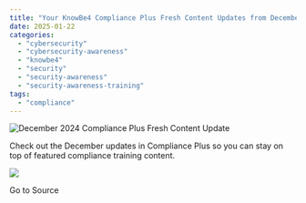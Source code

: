 ```yaml
---
title: "Your KnowBe4 Compliance Plus Fresh Content Updates from December 2024"
date: 2025-01-22
categories: 
  - "cybersecurity"
  - "cybersecurity-awareness"
  - "knowbe4"
  - "security"
  - "security-awareness"
  - "security-awareness-training"
tags: 
  - "compliance"
---
```


![December 2024 Compliance Plus Fresh Content Update](https://blog.knowbe4.com/hubfs/Compliance-Plus-Content-Update-Blog.jpg)

Check out the December updates in Compliance Plus so you can stay on top of featured compliance training content.

![](https://track.hubspot.com/__ptq.gif?a=241394&k=14&r=https%3A%2F%2Fblog.knowbe4.com%2Fknowbe4-cmp-content-updates-december-2024&bu=https%253A%252F%252Fblog.knowbe4.com&bvt=rss)

Go to Source
